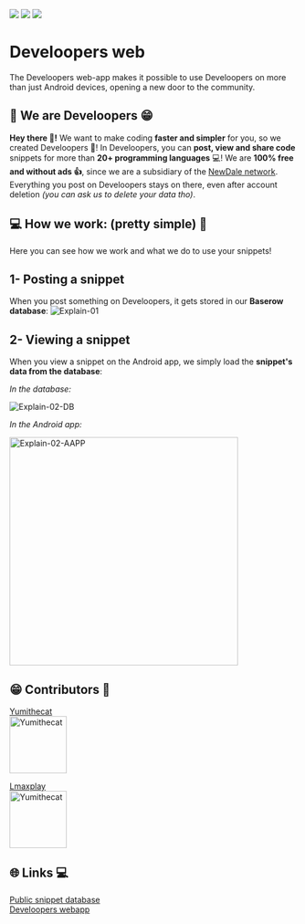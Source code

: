<img src="https://img.shields.io/github/issues/yumithecat/Develoopers"></img>
<img src="https://img.shields.io/github/license/yumithecat/Develoopers"></img>
<img src="https://img.shields.io/github/v/release/yumithecat/Develoopers?label=latest%20release"></img>
# Develoopers web
The Develoopers web-app makes it possible to use Develoopers on more than just Android devices, opening a new door to the community.

## 👋 We are Develoopers 😁
**Hey there 👋!** We want to make coding **faster and simpler** for you, so we created Develoopers 🎉! In Develoopers, you can **post, view and share code** snippets for more than **20+ programming languages** 💻! We are **100% free and without ads 👍**, since we are a subsidiary of the [NewDale network](https://newdale.net). Everything you post on Develoopers stays on there, even after account deletion *(you can ask us to delete your data tho)*.


## 💻 How we work: (pretty simple) 📖
Here you can see how we work and what we do to use your snippets!

## 1- Posting a snippet
When you post something on Develoopers, it gets stored in our **Baserow database**:
<img src="https://files.newdale.net/develoopers/img1.png" alt="Explain-01">

## 2- Viewing a snippet
When you view a snippet on the Android app, we simply load the **snippet's data from the database**:

*In the database:*

<img src="https://files.newdale.net/develoopers/img2.png" alt="Explain-02-DB">


*In the Android app:*

<img style="width: auto;height:400px;" src="https://files.newdale.net/develoopers/img3.png" alt="Explain-02-AAPP">


## 😁 Contributors 🎉
<a href="https://yumithecat.newdale.net" target="_blank">Yumithecat</a><br>
<img src="https://avatars.githubusercontent.com/u/89903745?v=4" style="width: 100px;height: 100px;" alt="Yumithecat">

<a href="https://github.com/LmaxplayG" target="_blank">Lmaxplay</a><br>
<img src="https://avatars.githubusercontent.com/u/107948697?v=4" style="width: 100px;height: 100px;" alt="Yumithecat">

## 🌐 Links 💻
<a href="https://srv.newdale.net/public/grid/8AYlwZDHR2no-tIPRZm4vDVoTJa4PPJex52gDN9BPBU" target="_blank">Public snippet database</a><br>
<a href="https://app.develoopers.net/" target="_blank">Develoopers webapp</a><br>


